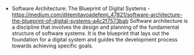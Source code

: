 - Software Architecture: The Blueprint of Digital Systems - https://medium.com/@temitayoadefemi_47821/software-architecture-the-blueprint-of-digital-systems-a4c2f7573bab
 Software architecture is a discipline that involves the design and planning of the fundamental structure of software systems. It is the blueprint that lays out the foundation for a digital system and guides the development process towards achieving specific goals.